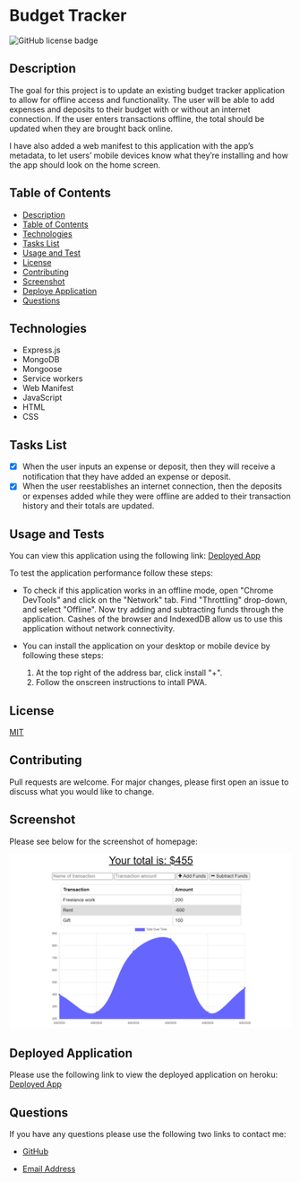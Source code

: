 # Budget Tracker

![GitHub license badge](https://img.shields.io/badge/license-MIT-blue.svg)

## Description

The goal for this project is to update an existing budget tracker application to allow for offline access and functionality. The user will be able to add expenses and deposits to their budget with or without an internet connection. If the user enters transactions offline, the total should be updated when they are brought back online.

I have also added a web manifest to this application with the app’s metadata, to let users’ mobile devices know what they’re installing and how the app should look on the home screen.

## Table of Contents

* [Description](#description)
* [Table of Contents](#table-of-contents)
* [Technologies](#technologies)
* [Tasks List](#tasks-list)
* [Usage and Test](#usage-and-tests)
* [License](#license)
* [Contributing](#contributing)
* [Screenshot](#screenshots)
* [Deploye Application](#deployed-application)
* [Questions](#questions)

## Technologies

* Express.js
* MongoDB
* Mongoose
* Service workers
* Web Manifest
* JavaScript
* HTML
* CSS

## Tasks List

- [x] When the user inputs an expense or deposit, then they will receive a notification that they have added an expense or deposit.
- [x] When the user reestablishes an internet connection, then the deposits or expenses added while they were offline are added to their transaction history and their totals are updated.

## Usage and Tests

You can view this application using the following link: [Deployed App](https://budget-tracker-521.herokuapp.com/)

To test the application performance follow these steps:

* To check if this application works in an offline mode, open "Chrome DevTools" and click on the "Network" tab. Find "Throttling" drop-down, and select "Offline". Now try adding and subtracting funds through the application. Cashes of the browser and IndexedDB allow us to use this application without network connectivity.

* You can install the application on your desktop or mobile device by following these steps:
    1. At the top right of the address bar, click install "+".
    2. Follow the onscreen instructions to intall PWA.

## License

[MIT](https://choosealicense.com/licenses/mit/)

## Contributing

Pull requests are welcome. For major changes, please first open an issue to discuss what you would like to change.

## Screenshot

Please see below for the screenshot of homepage:

![alt=homepage](./public/img/homepage.png)


## Deployed Application

Please use the following link to view the deployed application on heroku: [Deployed App](https://budget-tracker-521.herokuapp.com/)

## Questions

If you have any questions please use the following two links to contact me:

* [GitHub](https://github.com/sshahram)

* [Email Address](mailto:shirin.shahram23@gmail.com)